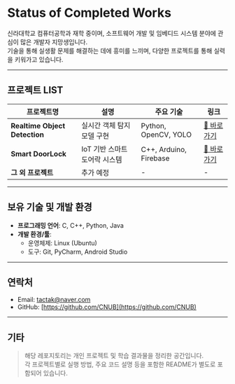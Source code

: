 # Status of Completed Works

신라대학교 컴퓨터공학과 재학 중이며, 소프트웨어 개발 및 임베디드 시스템 분야에 관심이 많은 개발자 지망생입니다.  
기술을 통해 실생활 문제를 해결하는 데에 흥미를 느끼며, 다양한 프로젝트를 통해 실력을 키워가고 있습니다.

---

## 프로젝트 LIST

| 프로젝트명 | 설명 | 주요 기술 | 링크 |
|------------|------|-----------|------|
| **Realtime Object Detection** | 실시간 객체 탐지 모델 구현 | Python, OpenCV, YOLO | [🔗 바로가기](./Realtime%20object%20detection) |
| **Smart DoorLock** | IoT 기반 스마트 도어락 시스템 | C++, Arduino, Firebase | [🔗 바로가기](./Smart%20DoorLock) |
| **그 외 프로젝트** | 추가 예정 | - | - |

---

## 보유 기술 및 개발 환경

- **프로그래밍 언어**: C, C++, Python, Java  
- **개발 환경/툴**:  
  - 운영체제: Linux (Ubuntu)  
  - 도구: Git, PyCharm, Android Studio

---

## 연락처

- Email: tactak@naver.com 
- GitHub: [https://github.com/CNUB](https://github.com/CNUB)  

---

## 기타

> 해당 레포지토리는 개인 프로젝트 및 학습 결과물을 정리한 공간입니다.  
> 각 프로젝트별로 실행 방법, 주요 코드 설명 등을 포함한 README가 별도로 포함되어 있습니다.
